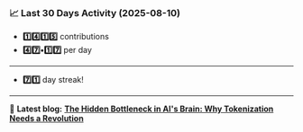 <!--START_STATS-->
### 📈 Last 30 Days Activity (2025-08-10)  
- **1️⃣4️⃣1️⃣5️⃣** contributions  
- **4️⃣7️⃣•1️⃣7️⃣** per day
---
- **7️⃣1️⃣** day streak!
---
📝 **Latest blog:** [**The Hidden Bottleneck in AI's Brain: Why Tokenization Needs a Revolution**](https://andriak.com/blog/tokenization-revolution)
<!--END_STATS-->
